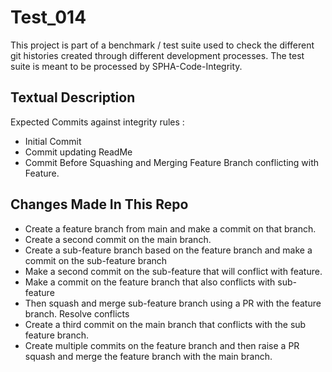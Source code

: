 # Test_014
This project is part of a benchmark / test suite used to check the different git histories created through different development processes. The test suite is meant to be processed by SPHA-Code-Integrity.

## Textual Description
Expected Commits against integrity rules :
* Initial Commit
* Commit updating ReadMe
* Commit Before Squashing and Merging Feature Branch conflicting with Feature.

## Changes Made In This Repo

* Create a feature branch from main and make a commit on that branch.
* Create a second commit on the main branch.
* Create a sub-feature branch based on the feature branch and make a commit on the sub-feature branch
* Make a second commit on the sub-feature that will conflict with feature.
* Make a commit on the feature branch that also conflicts with sub-feature
* Then squash and merge sub-feature branch using a PR with the feature branch. Resolve conflicts
* Create a third commit on the main branch that conflicts with the sub feature branch.
* Create multiple commits on the feature branch and then raise a PR squash and merge the feature branch with the main branch.
